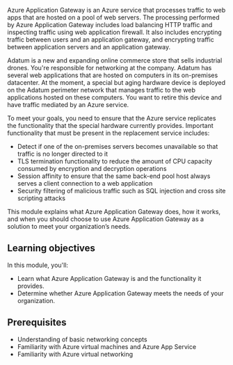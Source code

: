 Azure Application Gateway is an Azure service that processes traffic to web apps that are hosted on a pool of web servers. The processing performed by Azure Application Gateway includes load balancing HTTP traffic and inspecting traffic using web application firewall. It also includes encrypting traffic between users and an application gateway, and encrypting traffic between application servers and an application gateway.

Adatum is a new and expanding online commerce store that sells industrial drones. You're responsible for networking at the company. Adatum has several web applications that are hosted on computers in its on-premises datacenter. At the moment, a special but aging hardware device is deployed on the Adatum perimeter network that manages traffic to the web applications hosted on these computers. You want to retire this device and have traffic mediated by an Azure service.

To meet your goals, you need to ensure that the Azure service replicates the functionality that the special hardware currently provides. Important functionality that must be present in the replacement service includes:

- Detect if one of the on-premises servers becomes unavailable so that traffic is no longer directed to it
- TLS termination functionality to reduce the amount of CPU capacity consumed by encryption and decryption operations
- Session affinity to ensure that the same back-end pool host always serves a client connection to a web application
- Security filtering of malicious traffic such as SQL injection and cross site scripting attacks

This module explains what Azure Application Gateway does, how it works, and when you should choose to use Azure Application Gateway as a solution to meet your organization’s needs.

## Learning objectives

In this module, you'll:

- Learn what Azure Application Gateway is and the functionality it provides.
- Determine whether Azure Application Gateway meets the needs of your organization.

## Prerequisites

- Understanding of basic networking concepts
- Familiarity with Azure virtual machines and Azure App Service
- Familiarity with Azure virtual networking
